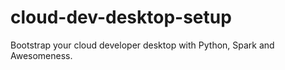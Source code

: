 # cloud-dev-desktop-setup
Bootstrap your cloud developer desktop with Python, Spark and Awesomeness.
